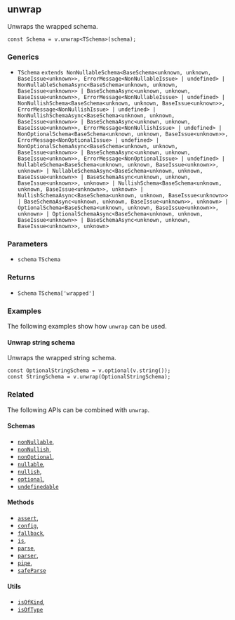 unwrap
------

Unwraps the wrapped schema.

    const Schema = v.unwrap<TSchema>(schema);
    

### Generics

*   `TSchema` `extends NonNullableSchema<BaseSchema<unknown, unknown, BaseIssue<unknown>>, ErrorMessage<NonNullableIssue> | undefined> | NonNullableSchemaAsync<BaseSchema<unknown, unknown, BaseIssue<unknown>> | BaseSchemaAsync<unknown, unknown, BaseIssue<unknown>>, ErrorMessage<NonNullableIssue> | undefined> | NonNullishSchema<BaseSchema<unknown, unknown, BaseIssue<unknown>>, ErrorMessage<NonNullishIssue> | undefined> | NonNullishSchemaAsync<BaseSchema<unknown, unknown, BaseIssue<unknown>> | BaseSchemaAsync<unknown, unknown, BaseIssue<unknown>>, ErrorMessage<NonNullishIssue> | undefined> | NonOptionalSchema<BaseSchema<unknown, unknown, BaseIssue<unknown>>, ErrorMessage<NonOptionalIssue> | undefined> | NonOptionalSchemaAsync<BaseSchema<unknown, unknown, BaseIssue<unknown>> | BaseSchemaAsync<unknown, unknown, BaseIssue<unknown>>, ErrorMessage<NonOptionalIssue> | undefined> | NullableSchema<BaseSchema<unknown, unknown, BaseIssue<unknown>>, unknown> | NullableSchemaAsync<BaseSchema<unknown, unknown, BaseIssue<unknown>> | BaseSchemaAsync<unknown, unknown, BaseIssue<unknown>>, unknown> | NullishSchema<BaseSchema<unknown, unknown, BaseIssue<unknown>>, unknown> | NullishSchemaAsync<BaseSchema<unknown, unknown, BaseIssue<unknown>> | BaseSchemaAsync<unknown, unknown, BaseIssue<unknown>>, unknown> | OptionalSchema<BaseSchema<unknown, unknown, BaseIssue<unknown>>, unknown> | OptionalSchemaAsync<BaseSchema<unknown, unknown, BaseIssue<unknown>> | BaseSchemaAsync<unknown, unknown, BaseIssue<unknown>>, unknown>`

### Parameters

*   `schema` `TSchema`

### Returns

*   `Schema` `TSchema['wrapped']`

### Examples

The following examples show how `unwrap` can be used.

#### Unwrap string schema

Unwraps the wrapped string schema.

    const OptionalStringSchema = v.optional(v.string());
    const StringSchema = v.unwrap(OptionalStringSchema);
    

### Related

The following APIs can be combined with `unwrap`.

#### Schemas

*   [`nonNullable`](nonNullable.md),
*   [`nonNullish`](nonNullish.md),
*   [`nonOptional`](nonOptional.md),
*   [`nullable`](nullable.md),
*   [`nullish`](nullish.md),
*   [`optional`](optional.md),
*   [`undefinedable`](undefinedable.md)

#### Methods

*   [`assert`](assert.md),
*   [`config`](config.md),
*   [`fallback`](fallback.md),
*   [`is`](is.md),
*   [`parse`](parse.md),
*   [`parser`](parser.md),
*   [`pipe`](pipe.md),
*   [`safeParse`](safeParse.md)

#### Utils

*   [`isOfKind`](isOfKind.md),
*   [`isOfType`](isOfType.md)